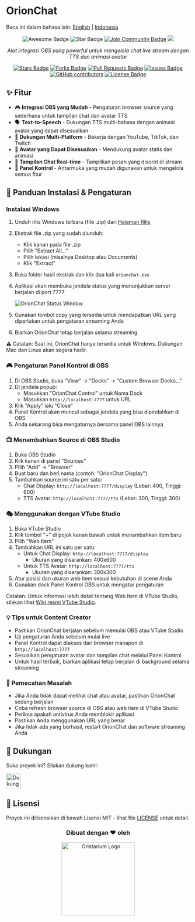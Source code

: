 # OrionChat

Baca ini dalam bahasa lain: [English](README.md) | [Indonesia](README.id.md)

<div align="center">
<img src="https://cdn.rawgit.com/sindresorhus/awesome/d7305f38d29fed78fa85652e3a63e154dd8e8829/media/badge.svg" alt="Awesome Badge"/>
<img src="https://img.shields.io/static/v1?label=%F0%9F%8C%9F&message=If%20Useful&style=style=flat&color=BC4E99" alt="Star Badge"/>
<a href="https://discord.gg/JgjExyntw4"><img src="https://img.shields.io/discord/733027681184251937.svg?style=flat&label=Join%20Community&color=7289DA" alt="Join Community Badge"/></a>
<a href="https://twitter.com/oristarium"><img src="https://img.shields.io/twitter/follow/oristarium.svg?style=social" /></a>
<br>

<i>Alat integrasi OBS yang powerful untuk mengelola chat live stream dengan TTS dan animasi avatar</i>

<a href="https://github.com/oristarium/orionchat/stargazers"><img src="https://img.shields.io/github/stars/oristarium/orionchat" alt="Stars Badge"/></a>
<a href="https://github.com/oristarium/orionchat/network/members"><img src="https://img.shields.io/github/forks/oristarium/orionchat" alt="Forks Badge"/></a>
<a href="https://github.com/oristarium/orionchat/pulls"><img src="https://img.shields.io/github/issues-pr/oristarium/orionchat" alt="Pull Requests Badge"/></a>
<a href="https://github.com/oristarium/orionchat/issues"><img src="https://img.shields.io/github/issues/oristarium/orionchat" alt="Issues Badge"/></a>
<a href="https://github.com/oristarium/orionchat/graphs/contributors"><img alt="GitHub contributors" src="https://img.shields.io/github/contributors/oristarium/orionchat?color=2b9348"></a>
<a href="https://github.com/oristarium/orionchat/blob/master/LICENSE"><img src="https://img.shields.io/github/license/oristarium/orionchat?color=2b9348" alt="License Badge"/></a>

</div>

## ✨ Fitur

- 🎮 **Integrasi OBS yang Mudah** - Pengaturan browser source yang sederhana untuk tampilan chat dan avatar TTS
- 🗣️ **Text-to-Speech** - Dukungan TTS multi-bahasa dengan animasi avatar yang dapat disesuaikan
- 💬 **Dukungan Multi-Platform** - Bekerja dengan YouTube, TikTok, dan Twitch
- 🎨 **Avatar yang Dapat Disesuaikan** - Mendukung avatar statis dan animasi
- 🎯 **Tampilan Chat Real-time** - Tampilkan pesan yang disorot di stream
- 🔧 **Panel Kontrol** - Antarmuka yang mudah digunakan untuk mengelola semua fitur

## 🚀 Panduan Instalasi & Pengaturan

### Instalasi Windows
1. Unduh rilis Windows terbaru (file .zip) dari [Halaman Rilis](https://github.com/oristarium/orionchat/releases/latest)
2. Ekstrak file .zip yang sudah diunduh:
   - Klik kanan pada file .zip
   - Pilih "Extract All..."
   - Pilih lokasi (misalnya Desktop atau Documents)
   - Klik "Extract"
3. Buka folder hasil ekstrak dan klik dua kali `orionchat.exe`
4. Aplikasi akan membuka jendela status yang menunjukkan server berjalan di port 7777
   
   ![OrionChat Status Window](https://ucarecdn.com/841b9ca8-2d7d-43c6-b440-e8e7e1bc5628/orionchatstatusapp.png)

5. Gunakan tombol copy yang tersedia untuk mendapatkan URL yang diperlukan untuk pengaturan streaming Anda
6. Biarkan OrionChat tetap berjalan selama streaming

⚠️ Catatan: Saat ini, OrionChat hanya tersedia untuk Windows. Dukungan Mac dan Linux akan segera hadir.

### 🎮 Pengaturan Panel Kontrol di OBS
1. Di OBS Studio, buka "View" → "Docks" → "Custom Browser Docks..."
2. Di jendela popup:
   - Masukkan "OrionChat Control" untuk Nama Dock
   - Masukkan `http://localhost:7777` untuk URL
3. Klik "Apply" lalu "Close"
4. Panel Kontrol akan muncul sebagai jendela yang bisa dipindahkan di OBS
5. Anda sekarang bisa mengaturnya bersama panel OBS lainnya

### 📺 Menambahkan Source di OBS Studio
1. Buka OBS Studio
2. Klik kanan di panel "Sources"
3. Pilih "Add" → "Browser"
4. Buat baru dan beri nama (contoh: "OrionChat Display")
5. Tambahkan source ini satu per satu:
   - Chat Display: `http://localhost:7777/display` (Lebar: 400, Tinggi: 600)
   - TTS Avatar: `http://localhost:7777/tts` (Lebar: 300, Tinggi: 300)

### 🎭 Menggunakan dengan VTube Studio
1. Buka VTube Studio
2. Klik tombol "+" di pojok kanan bawah untuk menambahkan item baru
3. Pilih "Web Item"
4. Tambahkan URL ini satu per satu:
   - Untuk Chat Display: `http://localhost:7777/display`
     - Ukuran yang disarankan: 400x600
   - Untuk TTS Avatar: `http://localhost:7777/tts`
     - Ukuran yang disarankan: 300x300
5. Atur posisi dan ukuran web item sesuai kebutuhan di scene Anda
6. Gunakan dock Panel Kontrol OBS untuk mengatur pengaturan

Catatan: Untuk informasi lebih detail tentang Web Item di VTube Studio, silakan lihat [Wiki resmi VTube Studio](https://github.com/DenchiSoft/VTubeStudio/wiki/Web-Items/).

### 💡 Tips untuk Content Creator
- Pastikan OrionChat berjalan sebelum memulai OBS atau VTube Studio
- Uji pengaturan Anda sebelum mulai live
- Panel Kontrol dapat diakses dari browser manapun di `http://localhost:7777`
- Sesuaikan pengaturan avatar dan tampilan chat melalui Panel Kontrol
- Untuk hasil terbaik, biarkan aplikasi tetap berjalan di background selama streaming

### 🔧 Pemecahan Masalah
- Jika Anda tidak dapat melihat chat atau avatar, pastikan OrionChat sedang berjalan
- Coba refresh browser source di OBS atau web item di VTube Studio
- Periksa apakah antivirus Anda memblokir aplikasi
- Pastikan Anda menggunakan URL yang benar
- Jika tidak ada yang berhasil, restart OrionChat dan software streaming Anda

## 💖 Dukungan

Suka proyek ini? Silakan dukung kami:

<a href="https://trakteer.id/oristarium">
  <img src="https://cdn.trakteer.id/images/embed/trbtn-red-1.png" height="40" alt="Dukung kami di Trakteer" />
</a>

## 📜 Lisensi

Proyek ini dilisensikan di bawah Lisensi MIT - lihat file [LICENSE](LICENSE) untuk detail.

<h3 align="center">Dibuat dengan ❤️ oleh</h3>
<div align="center">
<img alt="Oristarium Logo" src="https://ucarecdn.com/87bb45de-4a95-40d7-83c6-73866de942d5/-/crop/5518x2493/1408,2949/-/preview/1000x1000/" width="200"> </img>
</div> 